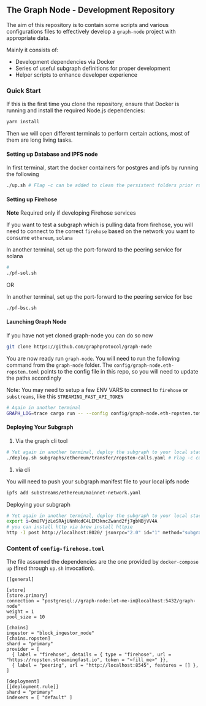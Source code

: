 ## The Graph Node - Development Repository

The aim of this repository is to contain some scripts and various configurations files
to effectively develop a `graph-node` project with appropriate data.

Mainly it consists of:

- Development dependencies via Docker
- Series of useful subgraph definitions for proper development
- Helper scripts to enhance developer experience

### Quick Start

If this is the first time you clone the repository, ensure that Docker is running and install
the required Node.js dependencies:

```bash
yarn install
```

Then we will open different terminals to perform certain actions, most of them are long living
tasks.

#### Setting up Database and IPFS node

In first terminal, start the docker containers for postgres and ipfs by running the following
```bash
./up.sh # Flag -c can be added to clean the persistent folders prior running Postgres, IPFS and any similar required services
```

#### Setting up Firehose
**Note** Required only if developing Firehose services

If you want to test a subgraph which is pulling data from firehose, you will need to connect to the correct `firehose` based on the
network you want to consume `ethereum`, `solana`

In another terminal, set up the port-forward to the peering service for solana
```bash
# 
./pf-sol.sh
```

OR 

In another terminal, set up the port-forward to the peering service for bsc
```bash
./pf-bsc.sh
```

#### Launching Graph Node

If you have not yet cloned graph-node you can do so now
```bash
git clone https://github.com/graphprotocol/graph-node
```
You are now ready run `graph-node`. You will need to run the following command from the `graph-node` folder. 
The `config/graph-node.eth-ropsten.toml` points to the config file in this repo, so you will need to update the paths
accordingly

Note: You may need to setup a few ENV VARS to connect to `firehose` or `substreams`, like this `STREAMING_FAST_API_TOKEN`

```bash
# Again in another terminal
GRAPH_LOG=trace cargo run -- --config config/graph-node.eth-ropsten.toml --ipfs "localhost:5001"
```

#### Deploying Your Subgraph

1) Via the graph cli tool
```bash
# Yet again in another terminal, deploy the subgraph to your local stack
./deploy.sh subgraphs/ethereum/transfer/ropsten-calls.yaml # Flag -c can be added to remove the previous deployment if it exists
```

1) via cli


You will need to push your subgraph manifest file to your local ipfs node
```bash
ipfs add substreams/ethereum/mainnet-network.yaml
```

Deploying your subgraph

```bash
# Yet again in another terminal, deploy the subgraph to your local stack, note the IPFS hash should point to your subgraph manifest. 
export i=QmUFVjzLeSRAjUNnNcdC4LEM3kncZwand2fj7gbNBjVV4A
# you can install http via brew install httpie
http -I post http://localhost:8020/ jsonrpc="2.0" id="1" method="subgraph_create" params:="{\"name\": \""$i"\"}" && http -I post http://localhost:8020/ jsonrpc="2.0" id="1" method="subgraph_deploy" params:="{\"name\": \""$i"\", \"ipfs_hash\": \""$i"\", \"version_label\": \"1\"}"

```

### Content of `config-firehose.toml`

The file assumed the dependencies are the one provided by `docker-compose up` (fired through `up.sh` invocation).

```
[[general]

[store]
[store.primary]
connection = "postgresql://graph-node:let-me-in@localhost:5432/graph-node"
weight = 1
pool_size = 10

[chains]
ingestor = "block_ingestor_node"
[chains.ropsten]
shard = "primary"
provider = [
  { label = "firehose", details = { type = "firehose", url = "https://ropsten.streamingfast.io", token = "<fill_me>" }},
  { label = "peering", url = "http://localhost:8545", features = [] },
]

[deployment]
[[deployment.rule]]
shard = "primary"
indexers = [ "default" ]
```
